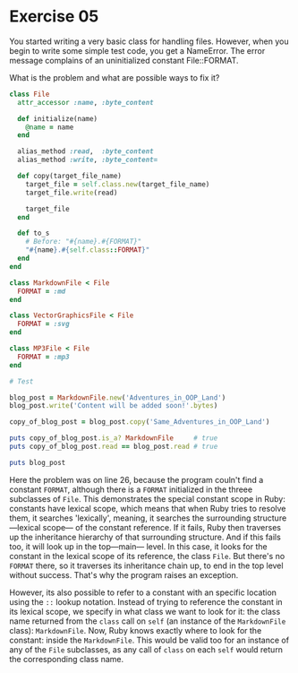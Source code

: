 # Exercise 05

You started writing a very basic class for handling files. However, when you begin to write some simple test code, you get a NameError. The error message complains of an uninitialized constant File::FORMAT.

What is the problem and what are possible ways to fix it?

```ruby
class File
  attr_accessor :name, :byte_content

  def initialize(name)
    @name = name
  end

  alias_method :read,  :byte_content
  alias_method :write, :byte_content=

  def copy(target_file_name)
    target_file = self.class.new(target_file_name)
    target_file.write(read)

    target_file
  end

  def to_s
    # Before: "#{name}.#{FORMAT}"
    "#{name}.#{self.class::FORMAT}"
  end
end

class MarkdownFile < File
  FORMAT = :md
end

class VectorGraphicsFile < File
  FORMAT = :svg
end

class MP3File < File
  FORMAT = :mp3
end

# Test

blog_post = MarkdownFile.new('Adventures_in_OOP_Land')
blog_post.write('Content will be added soon!'.bytes)

copy_of_blog_post = blog_post.copy('Same_Adventures_in_OOP_Land')

puts copy_of_blog_post.is_a? MarkdownFile     # true
puts copy_of_blog_post.read == blog_post.read # true

puts blog_post
```

Here the problem was on line 26, because the program couln't find a constant `FORMAT`, although there is a `FORMAT` initialized in the threee subclasses of `File`. This demonstrates the special constant scope in Ruby:
constants have lexical scope, which means that when Ruby tries to resolve them, it searches 'lexically', meaning, it searches the surrounding structure—lexical scope— of the constant reference. If it fails, Ruby then traverses up the inheritance hierarchy of that surrounding structure. And if this fails too, it will look up in the top—main— level. In this case, it looks for the constant in the lexical scope of its reference, the class `File`. But there's no `FORMAT` there, so it traverses its inheritance chain up, to end in the top level without success. That's why the program raises an exception.

However, its also possible to refer to a constant with an specific location using the `::` lookup notation. Instead of trying to reference the constant in its lexical scope, we specify in what class we want to look for it: the class name returned from the `class` call on `self` (an instance of the `MarkdownFile` class): `MarkdownFile`. Now, Ruby knows exactly where to look for the constant: inside the `MarkdownFile`. This would be valid too for an instance of any of the `File` subclasses, as any call of `class` on each `self` would return the corresponding class name.